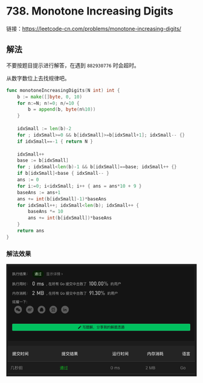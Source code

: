 # 738. Monotone Increasing Digits

链接：https://leetcode-cn.com/problems/monotone-increasing-digits/

## 解法

不要按题目提示进行解答，在遇到 `882930776` 时会超时。

从数字数位上去找规律吧。

```go
func monotoneIncreasingDigits(N int) int {
    b := make([]byte, 0, 10)
    for n:=N; n!=0; n/=10 {
        b = append(b, byte(n%10))
    }
    
    idxSmall := len(b)-2
    for ; idxSmall>=0 && b[idxSmall]>=b[idxSmall+1]; idxSmall-- {}
    if idxSmall==-1 { return N }

    idxSmall++
    base := b[idxSmall]
    for ; idxSmall<len(b)-1 && b[idxSmall]==base; idxSmall++ {}
    if b[idxSmall]<base { idxSmall-- }
    ans := 0
    for i:=0; i<idxSmall; i++ { ans = ans*10 + 9 }
    baseAns := ans+1
    ans += int(b[idxSmall]-1)*baseAns
    for idxSmall++; idxSmall<len(b); idxSmall++ {
        baseAns *= 10
        ans += int(b[idxSmall])*baseAns
    }
    return ans
}
```

### 解法效果

![738_monotone_increasing_digits](./img/738_monotone_increasing_digits.png)